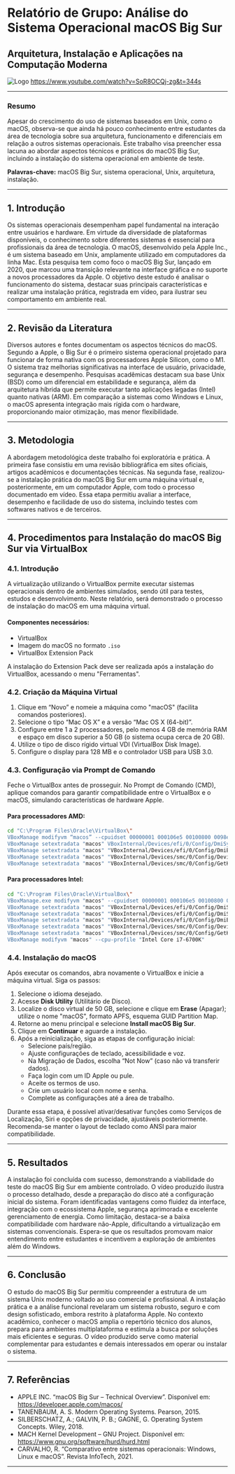 

# Relatório de Grupo: Análise do Sistema Operacional macOS Big Sur

## Arquitetura, Instalação e Aplicações na Computação Moderna

![Logo](https://photos.fife.usercontent.google.com/pw/AP1GczO2fjM1G1aZryoCoFULGGCb38AbzDPoQWCCc63hklgbszkuz_y2ZIah=w1401-h934-s-no-gm?authuser=0)
https://www.youtube.com/watch?v=SoR8OCQj-zg&t=344s

---

### Resumo

Apesar do crescimento do uso de sistemas baseados em Unix, como o macOS, observa-se que ainda há pouco conhecimento entre estudantes da área de tecnologia sobre sua arquitetura, funcionamento e diferenciais em relação a outros sistemas operacionais. Este trabalho visa preencher essa lacuna ao abordar aspectos técnicos e práticos do macOS Big Sur, incluindo a instalação do sistema operacional em ambiente de teste.

**Palavras-chave:** macOS Big Sur, sistema operacional, Unix, arquitetura, instalação.

---

## 1. Introdução

Os sistemas operacionais desempenham papel fundamental na interação entre usuários e hardware. Em virtude da diversidade de plataformas disponíveis, o conhecimento sobre diferentes sistemas é essencial para profissionais da área de tecnologia. O macOS, desenvolvido pela Apple Inc., é um sistema baseado em Unix, amplamente utilizado em computadores da linha Mac. Esta pesquisa tem como foco o macOS Big Sur, lançado em 2020, que marcou uma transição relevante na interface gráfica e no suporte a novos processadores da Apple. O objetivo deste estudo é analisar o funcionamento do sistema, destacar suas principais características e realizar uma instalação prática, registrada em vídeo, para ilustrar seu comportamento em ambiente real.

---

## 2. Revisão da Literatura

Diversos autores e fontes documentam os aspectos técnicos do macOS. Segundo a Apple, o Big Sur é o primeiro sistema operacional projetado para funcionar de forma nativa com os processadores Apple Silicon, como o M1. O sistema traz melhorias significativas na interface de usuário, privacidade, segurança e desempenho. Pesquisas acadêmicas destacam sua base Unix (BSD) como um diferencial em estabilidade e segurança, além da arquitetura híbrida que permite executar tanto aplicações legadas (Intel) quanto nativas (ARM). Em comparação a sistemas como Windows e Linux, o macOS apresenta integração mais rígida com o hardware, proporcionando maior otimização, mas menor flexibilidade.

---

## 3. Metodologia

A abordagem metodológica deste trabalho foi exploratória e prática. A primeira fase consistiu em uma revisão bibliográfica em sites oficiais, artigos acadêmicos e documentações técnicas. Na segunda fase, realizou-se a instalação prática do macOS Big Sur em uma máquina virtual e, posteriormente, em um computador Apple, com todo o processo documentado em vídeo. Essa etapa permitiu avaliar a interface, desempenho e facilidade de uso do sistema, incluindo testes com softwares nativos e de terceiros.

---

## 4. Procedimentos para Instalação do macOS Big Sur via VirtualBox

### 4.1. Introdução

A virtualização utilizando o VirtualBox permite executar sistemas operacionais dentro de ambientes simulados, sendo útil para testes, estudos e desenvolvimento. Neste relatório, será demonstrado o processo de instalação do macOS em uma máquina virtual.

#### **Componentes necessários:**
- VirtualBox
- Imagem do macOS no formato `.iso`
- VirtualBox Extension Pack

A instalação do Extension Pack deve ser realizada após a instalação do VirtualBox, acessando o menu "Ferramentas".

### 4.2. Criação da Máquina Virtual

1. Clique em “Novo” e nomeie a máquina como "macOS" (facilita comandos posteriores).
2. Selecione o tipo “Mac OS X” e a versão “Mac OS X (64-bit)”.
3. Configure entre 1 a 2 processadores, pelo menos 4 GB de memória RAM e espaço em disco superior a 50 GB (o sistema ocupa cerca de 20 GB).
4. Utilize o tipo de disco rígido virtual VDI (VirtualBox Disk Image).
5. Configure o display para 128 MB e o controlador USB para USB 3.0.

### 4.3. Configuração via Prompt de Comando

Feche o VirtualBox antes de prosseguir. No Prompt de Comando (CMD), aplique comandos para garantir compatibilidade entre o VirtualBox e o macOS, simulando características de hardware Apple.

#### **Para processadores AMD:**
```sh
cd "C:\Program Files\Oracle\VirtualBox\"
VBoxManage modifyvm “macos” --cpuidset 00000001 000106e5 00100800 0098e3fd bfebfbff
VBoxManage setextradata "macos" VBoxInternal/Devices/efi/0/Config/DmiSystemProduct “MacBookPro15,1”
VBoxManage setextradata "macos" "VBoxInternal/Devices/efi/0/Config/DmiBoardProduct" "Mac-551B86E5744E2388"
VBoxManage setextradata "macos" "VBoxInternal/Devices/smc/0/Config/DeviceKey" "ourhardworkbythesewordsguardedpleasedontsteal(c)AppleComputerInc"
VBoxManage setextradata "macos" "VBoxInternal/Devices/smc/0/Config/GetKeyFromRealSMC" 1
```

#### **Para processadores Intel:**
```sh
cd "C:\Program Files\Oracle\VirtualBox\"
VBoxManage.exe modifyvm "macos" --cpuidset 00000001 000106e5 00100800 0098e3fd bfebfbff 
VBoxManage setextradata "macos" "VBoxInternal/Devices/efi/0/Config/DmiSystemProduct" "iMac11,3" 
VBoxManage setextradata "macos" "VBoxInternal/Devices/efi/0/Config/DmiSystemVersion" "1.0" 
VBoxManage setextradata "macos" "VBoxInternal/Devices/efi/0/Config/DmiBoardProduct" "Iloveapple" 
VBoxManage setextradata "macos" "VBoxInternal/Devices/smc/0/Config/DeviceKey" "ourhardworkbythesewordsguardedpleasedontsteal(c)AppleComputerInc" 
VBoxManage setextradata "macos" "VBoxInternal/Devices/smc/0/Config/GetKeyFromRealSMC" 1
VBoxManage modifyvm "macos" --cpu-profile "Intel Core i7-6700K"
```

### 4.4. Instalação do macOS

Após executar os comandos, abra novamente o VirtualBox e inicie a máquina virtual. Siga os passos:

1. Selecione o idioma desejado.
2. Acesse **Disk Utility** (Utilitário de Disco).
3. Localize o disco virtual de 50 GB, selecione e clique em **Erase** (Apagar); utilize o nome "macOS", formato APFS, esquema GUID Partition Map.
4. Retorne ao menu principal e selecione **Install macOS Big Sur**.
5. Clique em **Continuar** e aguarde a instalação.
6. Após a reinicialização, siga as etapas de configuração inicial:
    - Selecione país/região.
    - Ajuste configurações de teclado, acessibilidade e voz.
    - Na Migração de Dados, escolha “Not Now” (caso não vá transferir dados).
    - Faça login com um ID Apple ou pule.
    - Aceite os termos de uso.
    - Crie um usuário local com nome e senha.
    - Complete as configurações até a área de trabalho.

Durante essa etapa, é possível ativar/desativar funções como Serviços de Localização, Siri e opções de privacidade, ajustáveis posteriormente. Recomenda-se manter o layout de teclado como ANSI para maior compatibilidade.

---

## 5. Resultados

A instalação foi concluída com sucesso, demonstrando a viabilidade do teste do macOS Big Sur em ambiente controlado. O vídeo produzido ilustra o processo detalhado, desde a preparação do disco até a configuração inicial do sistema. Foram identificadas vantagens como fluidez da interface, integração com o ecossistema Apple, segurança aprimorada e excelente gerenciamento de energia. Como limitação, destaca-se a baixa compatibilidade com hardware não-Apple, dificultando a virtualização em sistemas convencionais. Espera-se que os resultados promovam maior entendimento entre estudantes e incentivem a exploração de ambientes além do Windows.

---

## 6. Conclusão

O estudo do macOS Big Sur permitiu compreender a estrutura de um sistema Unix moderno voltado ao uso comercial e profissional. A instalação prática e a análise funcional revelaram um sistema robusto, seguro e com design sofisticado, embora restrito à plataforma Apple. No contexto acadêmico, conhecer o macOS amplia o repertório técnico dos alunos, prepara para ambientes multiplataforma e estimula a busca por soluções mais eficientes e seguras. O vídeo produzido serve como material complementar para estudantes e demais interessados em operar ou instalar o sistema.

---

## 7. Referências

- APPLE INC. “macOS Big Sur – Technical Overview”. Disponível em: https://developer.apple.com/macos/
- TANENBAUM, A. S. Modern Operating Systems. Pearson, 2015.
- SILBERSCHATZ, A.; GALVIN, P. B.; GAGNE, G. Operating System Concepts. Wiley, 2018.
- MACH Kernel Development – GNU Project. Disponível em: https://www.gnu.org/software/hurd/hurd.html
- CARVALHO, R. “Comparativo entre sistemas operacionais: Windows, Linux e macOS”. Revista InfoTech, 2021.

---
